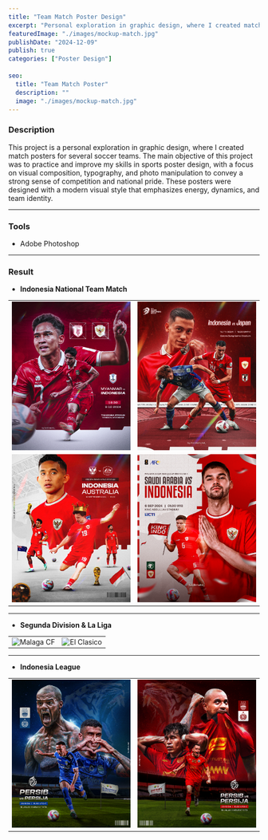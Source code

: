 ```yaml
---
title: "Team Match Poster Design"
excerpt: "Personal exploration in graphic design, where I created match posters for several football teams..."
featuredImage: "./images/mockup-match.jpg"
publishDate: "2024-12-09"
publish: true
categories: ["Poster Design"]

seo:
  title: "Team Match Poster"
  description: ""
  image: "./images/mockup-match.jpg"
---
```


### Description
This project is a personal exploration in graphic design, where I created match posters for several soccer teams. The main objective of this project was to practice and improve my skills in sports poster design, with a focus on visual composition, typography, and photo manipulation to convey a strong sense of competition and national pride. These posters were designed with a modern visual style that emphasizes energy, dynamics, and team identity.

---

### Tools
- Adobe Photoshop

---

### Result
-  **Indonesia National Team Match**

|          |          |
|----------|----------|
| ![Indonesia1](./images/indo-match1.png) | ![Indonesia2](./images/indo-match2.png) |
| ![Indonesia3](./images/indo-match3.jpg) | ![Indonesia4](./images/indo-match4.png) |

---

- **Segunda Division & La Liga**

|          |          |
|----------|----------|
| ![Malaga CF](./images/poster-malaga.png) | ![El Clasico](./images/elclasico2.jpg) |

---

- **Indonesia League**

|          |          |
|----------|----------|
| ![Persib](./images/derby_persib.png) | ![Persija](./images/derby_persija.png) |